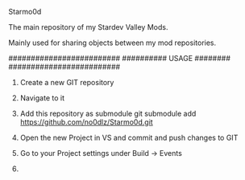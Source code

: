 Starmo0d

The main repository of my Stardev Valley Mods.


Mainly used for sharing objects between my mod repositories.


#########################
########## USAGE ########
#########################

1. Create a new GIT repository
2. Navigate to it

3. Add this repository as submodule
   git submodule add https://github.com/no0dlz/Starmo0d.git

4. Open the new Project in VS and commit and push changes to GIT

5. Go to your Project settings under Build -> Events
6. 
